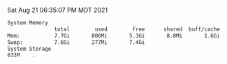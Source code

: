 Sat Aug 21 06:35:07 PM MDT 2021
```bash
System Memory
               total        used        free      shared  buff/cache   available
Mem:           7.7Gi       806Mi       5.3Gi       8.0Mi       1.6Gi       6.6Gi
Swap:          7.6Gi       277Mi       7.4Gi
System Storage
633M	.
```
